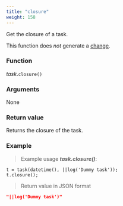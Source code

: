 ```yaml
---
title: "closure"
weight: 158
---
```


Get the closure of a task.

This function does *not* generate a [change](../../../overview/changes).

### Function

*task*.`closure()`

### Arguments

None

### Return value

Returns the closure of the task.

### Example

> Example usage ***task.closure()***:

```thingsdb,json_response
t = task(datetime(), ||log('Dummy task'));
t.closure();
```

> Return value in JSON format

```json
"||log('Dummy task')"
```
